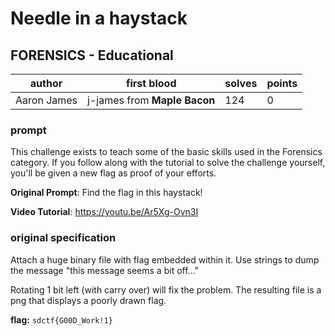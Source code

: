 # Needle in a haystack
## FORENSICS - Educational
| author | first blood | solves | points |
| --- | -- | --- | --- |
| Aaron James | j-james from **Maple Bacon** | 124 | 0 |
### prompt
This challenge exists to teach some of the basic skills used in the Forensics category. If you follow along with the tutorial to solve the challenge yourself, you'll be given a new flag as proof of your efforts.

**Original Prompt**: Find the flag in this haystack!

**Video Tutorial**: https://youtu.be/Ar5Xg-Ovn3I

### original specification
Attach a huge binary file with flag embedded within it. Use strings to dump the message "this message seems a bit off..."

Rotating 1 bit left (with carry over) will fix the problem.
The resulting file is a png that displays a poorly drawn flag.

**flag:** `sdctf{G00D_Work!1}`

